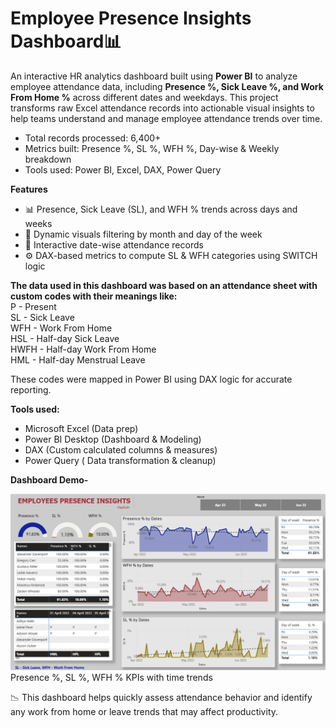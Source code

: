 # Employee Presence Insights Dashboard📊
An interactive HR analytics dashboard built using **Power BI** to analyze employee attendance data, including **Presence %, Sick Leave %, and Work From Home %** across different dates and weekdays.
This project transforms raw Excel attendance records into actionable visual insights to help teams understand and manage employee attendance trends over time.
-  Total records processed: 6,400+  
-  Metrics built: Presence %, SL %, WFH %, Day-wise & Weekly breakdown  
-  Tools used: Power BI, Excel, DAX, Power Query


**Features**

- 📊 Presence, Sick Leave (SL), and WFH % trends across days and weeks
- 🔁 Dynamic visuals filtering by month and day of the week
- 📅 Interactive date-wise attendance records
- ⚙️ DAX-based metrics to compute SL & WFH categories using SWITCH logic


**The data used in this dashboard was based on an attendance sheet with custom codes with their meanings like:**  
 P - Present  
 SL - Sick Leave               
 WFH - Work From Home           
 HSL - Half-day Sick Leave      
 HWFH - Half-day Work From Home  
 HML - Half-day Menstrual Leave

These codes were mapped in Power BI using DAX logic for accurate reporting.



**Tools used:** 
- Microsoft Excel (Data prep)
- Power BI Desktop (Dashboard & Modeling)
- DAX (Custom calculated columns & measures)
- Power Query ( Data transformation & cleanup)


**Dashboard Demo-**

![Dashboard Preview](https://github.com/Kashishd1308/Employees_Presence_Insights/blob/main/Employees%20attendence%20insights%20dashboard.png) Presence %, SL %, WFH % KPIs with time trends 

📉 This dashboard helps quickly assess attendance behavior and identify any work from home or leave trends that may affect productivity.
